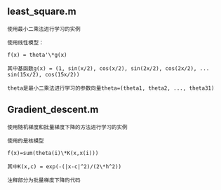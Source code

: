 ## least_square.m
    使用最小二乘法进行学习的实例

    使用线性模型：

    f(x) = theta'\*g(x)

    其中基函数g(x) = (1, sin(x/2), cos(x/2), sin(2x/2), cos(2x/2), ... sin(15x/2), cos(15x/2))

    theta是最小二乘法进行学习的参数向量theta=(theta1, theta2, ..., theta31)

## Gradient_descent.m

    使用随机梯度和批量梯度下降的方法进行学习的实例

    使用的是核模型

    f(x)=sum(theta(i)\*K(x,x(i)))
    
    其中K(x,c) = exp(-(|x-c|^2)/(2\*h^2))

    注释部分为批量梯度下降的代码
